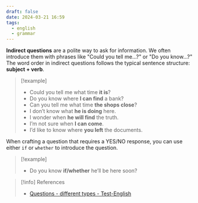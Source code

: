 ```yaml
---
draft: false
date: 2024-03-21 16:59
tags:
  - english
  - grammar
---
```


**Indirect questions** are a polite way to ask for information. We often introduce them with phrases like "Could you tell me...?" or "Do you know...?" The word order in indirect questions follows the typical sentence structure: **subject + verb**.

>[!example]
>- Could you tell me what time **it is**?
>- Do you know where **I can find** a bank?
>- Can you tell me what time **the shops close**?
>- I don’t know what **he is doing** here. 
>- I wonder when **he will find** the truth.
>- I’m not sure when **I can come**. 
>- I’d like to know where **you left** the documents. 

When crafting a question that requires a YES/NO response, you can use either `if` or `whether` to introduce the question.

>[!example]
>- Do you know **if/whether** he’ll be here soon?

> [!info] References
> - [Questions - different types - Test-English](https://test-english.com/grammar-points/b1-b2/questions-different-types/)
